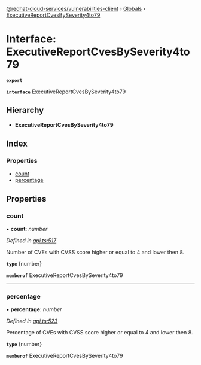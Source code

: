 [@redhat-cloud-services/vulnerabilities-client](../README.md) › [Globals](../globals.md) › [ExecutiveReportCvesBySeverity4to79](executivereportcvesbyseverity4to79.md)

# Interface: ExecutiveReportCvesBySeverity4to79

**`export`** 

**`interface`** ExecutiveReportCvesBySeverity4to79

## Hierarchy

* **ExecutiveReportCvesBySeverity4to79**

## Index

### Properties

* [count](executivereportcvesbyseverity4to79.md#count)
* [percentage](executivereportcvesbyseverity4to79.md#percentage)

## Properties

###  count

• **count**: *number*

*Defined in [api.ts:517](https://github.com/RedHatInsights/javascript-clients/blob/master/packages/vulnerabilities/api.ts#L517)*

Number of CVEs with CVSS score higher or equal to 4 and lower then 8.

**`type`** {number}

**`memberof`** ExecutiveReportCvesBySeverity4to79

___

###  percentage

• **percentage**: *number*

*Defined in [api.ts:523](https://github.com/RedHatInsights/javascript-clients/blob/master/packages/vulnerabilities/api.ts#L523)*

Percentage of CVEs with CVSS score higher or equal to 4 and lower then 8.

**`type`** {number}

**`memberof`** ExecutiveReportCvesBySeverity4to79
